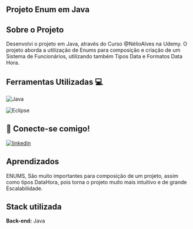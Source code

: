 
## Projeto Enum em Java



 
## Sobre o Projeto
Desenvolvi o projeto em Java, através do Curso @NélioAlves na Udemy.
O projeto aborda a utilização de Enums para composição e criação de um Sistema de Funcionários, utilizando também Tipos Data e Formatos Data Hora.


## Ferramentas Utilizadas 💻

![Java](https://img.shields.io/badge/java-%23ED8B00.svg?style=for-the-badge&logo=openjdk&logoColor=white)

![Eclipse](https://img.shields.io/badge/Eclipse-FE7A16.svg?style=for-the-badge&logo=Eclipse&logoColor=white)

## 🔗 Conecte-se comigo!

[![linkedin](https://img.shields.io/badge/linkedin-0A66C2?style=for-the-badge&logo=linkedin&logoColor=white)](https://www.linkedin.com/in/jonas-arcuri-556457184/)





## Aprendizados

ENUMS, São muito importantes para composição de um projeto, assim como tipos DataHora, pois torna o projeto muito mais intuitivo e de grande Escalabilidade.


## Stack utilizada

**Back-end:** Java

